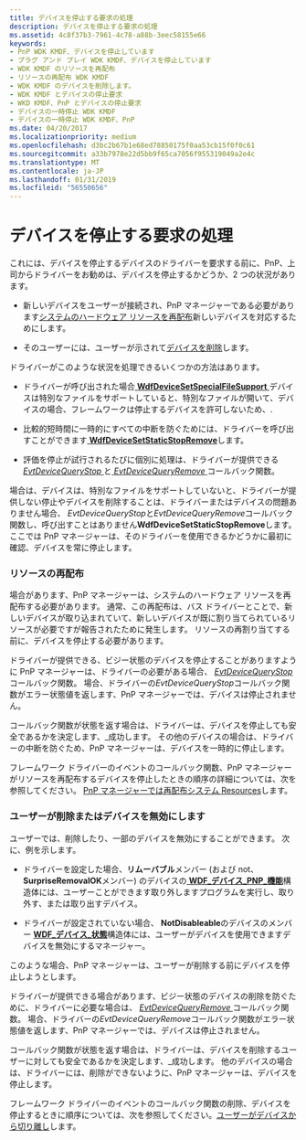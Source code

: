 ```yaml
---
title: デバイスを停止する要求の処理
description: デバイスを停止する要求の処理
ms.assetid: 4c8f37b3-7961-4c78-a88b-3eec58155e66
keywords:
- PnP WDK KMDF、デバイスを停止しています
- プラグ アンド プレイ WDK KMDF、デバイスを停止しています
- WDK KMDF のリソースを再配布
- リソースの再配布 WDK KMDF
- WDK KMDF のデバイスを削除します。
- WDK KMDF とデバイスの停止要求
- WKD KMDF、PnP とデバイスの停止要求
- デバイスの一時停止 WDK KMDF
- デバイスの一時停止 WDK KMDF、PnP
ms.date: 04/20/2017
ms.localizationpriority: medium
ms.openlocfilehash: d3bc2b67b1e68ed78850175f0aa53cb15f0f0c61
ms.sourcegitcommit: a33b7978e22d5bb9f65ca7056f955319049a2e4c
ms.translationtype: MT
ms.contentlocale: ja-JP
ms.lasthandoff: 01/31/2019
ms.locfileid: "56550656"
---
```

# <a name="handling-requests-to-stop-a-device"></a>デバイスを停止する要求の処理


これには、デバイスを停止するデバイスのドライバーを要求する前に、PnP、上司からドライバーをお勧めは、デバイスを停止するかどうか、2 つの状況があります。

-   新しいデバイスをユーザーが接続され、PnP マネージャーである必要があります[システムのハードウェア リソースを再配布](#redistributing-resources)新しいデバイスを対応するためにします。

-   そのユーザーには、ユーザーが示されて[デバイスを削除](#a-user-removes-or-disables-a-device)します。

ドライバーがこのような状況を処理できるいくつかの方法はあります。

-   ドライバーが呼び出された場合[ **WdfDeviceSetSpecialFileSupport** ](https://msdn.microsoft.com/library/windows/hardware/ff546903)デバイスは特別なファイルをサポートしていると、特別なファイルが開いて、デバイスの場合、フレームワークは停止するデバイスを許可しないため、.

-   比較的短時間に一時的にすべての中断を防ぐためには、ドライバーを呼び出すことができます[ **WdfDeviceSetStaticStopRemove**](https://msdn.microsoft.com/library/windows/hardware/ff546915)します。

-   評価を停止が試行されるたびに個別に処理は、ドライバーが提供できる[ *EvtDeviceQueryStop* ](https://msdn.microsoft.com/library/windows/hardware/ff540885)と[ *EvtDeviceQueryRemove* ](https://msdn.microsoft.com/library/windows/hardware/ff540883)コールバック関数。

場合は、デバイスは、特別なファイルをサポートしていないと、ドライバーが提供しない停止やデバイスを削除することは、ドライバーまたはデバイスの問題ありません場合、 *EvtDeviceQueryStop*と*EvtDeviceQueryRemove*コールバック関数し、呼び出すことはありません**WdfDeviceSetStaticStopRemove**します。 ここでは PnP マネージャーは、そのドライバーを使用できるかどうかに最初に確認、デバイスを常に停止します。

### <a href="" id="redistributing-resources"></a> リソースの再配布

場合があります、PnP マネージャーは、システムのハードウェア リソースを再配布する必要があります。 通常、この再配布は、バス ドライバーとことで、新しいデバイスが取り込まれていて、新しいデバイスが既に割り当てられているリソースが必要ですが報告されたために発生します。 リソースの再割り当てする前に、デバイスを停止する必要があります。

ドライバーが提供できる、ビジー状態のデバイスを停止することがありますように PnP マネージャーは、ドライバーの必要がある場合、 [ *EvtDeviceQueryStop* ](https://msdn.microsoft.com/library/windows/hardware/ff540885)コールバック関数。 場合、ドライバーの*EvtDeviceQueryStop*コールバック関数がエラー状態値を返します、PnP マネージャーでは、デバイスは停止されません。

コールバック関数が状態を返す場合は、ドライバーは、デバイスを停止しても安全であるかを決定します、\_成功します。 その他のデバイスの場合は、ドライバーの中断を防ぐため、PnP マネージャーは、デバイスを一時的に停止します。

フレームワーク ドライバーのイベントのコールバック関数、PnP マネージャーがリソースを再配布するデバイスを停止したときの順序の詳細については、次を参照してください。 [PnP マネージャーでは再配布システム Resources](the-pnp-manager-redistributes-system-resources.md)します。

### <a href="" id="a-user-removes-or-disables-a-device"></a> ユーザーが削除またはデバイスを無効にします

ユーザーでは、削除したり、一部のデバイスを無効にすることができます。 次に、例を示します。

-   ドライバーを設定した場合、**リムーバブル**メンバー (および not、 **SurpriseRemovalOK**メンバー) のデバイスの[ **WDF\_デバイス\_PNP\_機能**](https://msdn.microsoft.com/library/windows/hardware/ff551257)構造体には、ユーザーことができます取り外しますプログラムを実行し、取り外す、または取り出すデバイス。

-   ドライバーが設定されていない場合、 **NotDisableable**のデバイスのメンバー [ **WDF\_デバイス\_状態**](https://msdn.microsoft.com/library/windows/hardware/ff551284)構造体には、ユーザーがデバイスを使用できますデバイスを無効にするマネージャー。

このような場合、PnP マネージャーは、ユーザーが削除する前にデバイスを停止しようとします。

ドライバーが提供できる場合があります、ビジー状態のデバイスの削除を防ぐために、ドライバーに必要な場合は、 [ *EvtDeviceQueryRemove* ](https://msdn.microsoft.com/library/windows/hardware/ff540883)コールバック関数。 場合、ドライバーの*EvtDeviceQueryRemove*コールバック関数がエラー状態値を返します、PnP マネージャーでは、デバイスは停止されません。

コールバック関数が状態を返す場合は、ドライバーは、デバイスを削除するユーザーに対しても安全であるかを決定します、\_成功します。 他のデバイスの場合は、ドライバーには、削除ができないように、PnP マネージャーは、デバイスを停止します。

フレームワーク ドライバーのイベントのコールバック関数の削除、デバイスを停止するときに順序については、次を参照してください。[ユーザーがデバイスから切り離し](a-user-unplugs-a-device.md)します。

 

 





